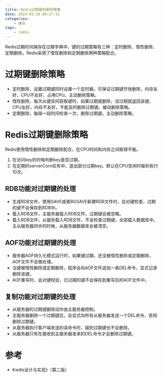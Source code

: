 ```yaml
---
title: Redis过期键的删除策略
date: 2019-03-26 00:27:31
categories: 
	- 缓存
tags:
	- redis
---
```


Redis过期时间保存在过期字典中，键的过期策略有三种：定时删除、惰性删除、定期删除。Redis采用了惰性删除和定期删除两种策略配合。

<!--more-->

# 过期键删除策略

- 定时删除，设置过期键同时设置一个定时器，可保证过期键尽快删除，内存友好，CPU不友好，占用CPU。主动删除策略。
- 惰性删除，每次从键空间获取键时，如果过期就删除，没过期就返回该键，CPU友好，内存不友好，不能及时删除过期键。被动删除策略。
- 定期删除，每隔一段时间检查一次，删除过期键。主动删除策略。

# Redis过期键删除策略

Redis使用惰性删除和定期删除配合，在CPU时间和内存之间取得平衡。

1. 在访问key的时候判断key是否过期。
2. 在定期的serverCorn任务中，逐出部分过期key。默认在CPU空闲时每秒执行10次。

## RDB功能对过期键的处理

- 生成RDB文件，使用SAVE或者BGSAVE新建RDB文件时，会对键检查，过期的键不会保存到RDB中。
- 载入RDB文件，主服务器载入RDB文件，过期键会被忽略。
- 载入RDB文件，从服务载入RDB文件，不会检查过期键，全部载入数据库中。主从服务器同步的时候，从服务器数据库会被清空。

## AOF功能对过期键的处理

- 服务器AOF持久化模式运行时，如果键过期，还没被惰性删除或定期删除，AOF文件不会做处理。
- 当键被惰性删除或定期删除，程序会向AOF文件追加一条DEL命令，显式记录删除该键。
- AOF重写时，会对键校验，已过期的键不会保存到重写后的AOF文件中。

## 复制功能对过期键的处理

- 从服务器的过期键删除动作由主服务器控制。
- 主服务器删除一个过期键后，会显式向所有从服务器发送一个DEL命令，告知删除过期键。
- 从服务器执行客户端发送的读命令时，碰到过期键也不会删除。
- 从服务器只有在接收到主服务器发来的DEL命令才会删除过期键。

# 参考

- 《redis设计与实现》（第二版）